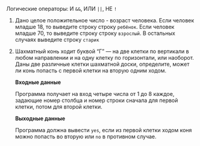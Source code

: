 Логические операторы: И `&&`, ИЛИ `||`, НЕ `!`

1. Дано целое положительное число - возраст человека. Если человек младше 18, то выведите строку строку `ребёнок`. Если человек младше 70, то выведите строку строку `взрослый`. В остальных случаях выведите строку `старик`

2. Шахматный конь ходит буквой “Г” — на две клетки по вертикали в любом направлении и на одну клетку по горизонтали, или наоборот. Даны две различные клетки шахматной доски, определите, может ли конь попасть с первой клетки на вторую одним ходом.

   **Входные данные**

   Программа получает на вход четыре числа от 1 до 8 каждое, задающие номер столбца и номер строки сначала для первой клетки, потом для второй клетки.

   **Выходные данные**

   Программа должна вывести `yes`, если из первой клетки ходом коня можно попасть во вторую или `no` в противном случае.
